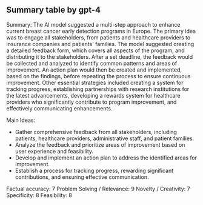 ## Summary table by gpt-4
Summary: 
The AI model suggested a multi-step approach to enhance current breast cancer early detection programs in Europe. The primary idea was to engage all stakeholders, from patients and healthcare providers to insurance companies and patients' families. The model suggested creating a detailed feedback form, which covers all aspects of the program, and distributing it to the stakeholders. After a set deadline, the feedback would be collected and analyzed to identify common patterns and areas of improvement. An action plan would then be created and implemented, based on the findings, before repeating the process to ensure continuous improvement. Other essential strategies included creating a system for tracking progress, establishing partnerships with research institutions for the latest advancements, developing a rewards system for healthcare providers who significantly contribute to program improvement, and effectively communicating enhancements.

Main Ideas: 
- Gather comprehensive feedback from all stakeholders, including patients, healthcare providers, administrative staff, and patient families.
- Analyze the feedback and prioritize areas of improvement based on user experience and feasibility.
- Develop and implement an action plan to address the identified areas for improvement.
- Establish a process for tracking progress, rewarding significant contributions, and ensuring effective communication.

Factual accuracy: 7
Problem Solving / Relevance: 9
Novelty / Creativity: 7
Specificity: 8
Feasibility: 8
